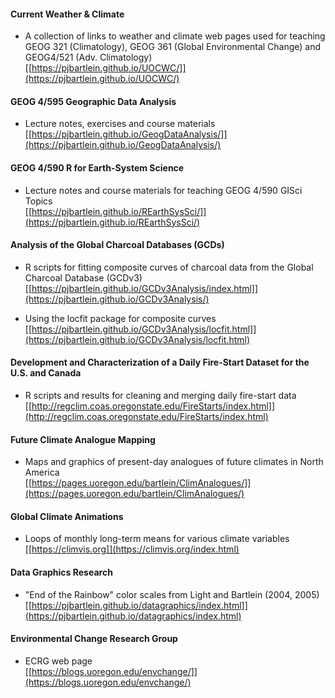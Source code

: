 #### Current Weather & Climate ####

- A collection of links to weather and climate web pages used for teaching GEOG 321 (Climatology), GEOG 361 (Global Environmental Change) and GEOG4/521 (Adv. Climatology)<br>[[https://pjbartlein.github.io/UOCWC/]](https://pjbartlein.github.io/UOCWC/)

#### GEOG 4/595 Geographic Data Analysis ####

- Lecture notes, exercises and course materials<br>
[[https://pjbartlein.github.io/GeogDataAnalysis/]](https://pjbartlein.github.io/GeogDataAnalysis/)

#### GEOG 4/590 R for Earth-System Science ####

- Lecture notes and course materials for teaching GEOG 4/590 GISci Topics <br>
[[https://pjbartlein.github.io/REarthSysSci/]](https://pjbartlein.github.io/REarthSysSci/)

#### Analysis of the Global Charcoal Databases (GCDs) ####

- R scripts for fitting composite curves of charcoal data from the Global Charcoal Database (GCDv3)<br> 
[[https://pjbartlein.github.io/GCDv3Analysis/index.html]](https://pjbartlein.github.io/GCDv3Analysis/)

- Using the locfit package for composite curves<br>
[[https://pjbartlein.github.io/GCDv3Analysis/locfit.html]](https://pjbartlein.github.io/GCDv3Analysis/locfit.html)

#### Development and Characterization of a Daily Fire-Start Dataset for the U.S. and Canada ####

- R scripts and results for cleaning and merging daily fire-start data <br>
[[http://regclim.coas.oregonstate.edu/FireStarts/index.html]](http://regclim.coas.oregonstate.edu/FireStarts/index.html)

#### Future Climate Analogue Mapping ####

- Maps and graphics of present-day analogues of future climates in North America <br>
[[https://pages.uoregon.edu/bartlein/ClimAnalogues/]](https://pages.uoregon.edu/bartlein/ClimAnalogues/)

#### Global Climate Animations ####

- Loops of monthly long-term means for various climate variables <br>
[[https://climvis.org]](https://climvis.org/index.html)

#### Data Graphics Research ####

- "End of the Rainbow" color scales from Light and Bartlein (2004, 2005)<br> 
[[https://pjbartlein.github.io/datagraphics/index.html]](https://pjbartlein.github.io/datagraphics/index.html)

#### Environmental Change Research Group ####

- ECRG web page <br>
[[https://blogs.uoregon.edu/envchange/]](https://blogs.uoregon.edu/envchange/)





